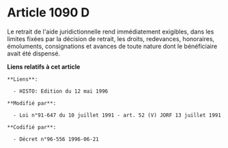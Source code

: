 # Article 1090 D

Le retrait de l'aide juridictionnelle rend immédiatement exigibles, dans les limites fixées par la décision de retrait, les
droits, redevances, honoraires, émoluments, consignations et avances de toute nature dont le bénéficiaire avait été dispensé.

**Liens relatifs à cet article**

	**Liens**:

	  - HISTO: Edition du 12 mai 1996

	**Modifié par**:

	  - Loi n°91-647 du 10 juillet 1991 - art. 52 (V) JORF 13 juillet 1991

	**Codifié par**:

	  - Décret n°96-556 1996-06-21
